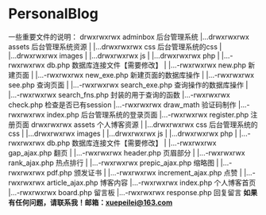 # PersonalBlog
一些重要文件的说明：
drwxrwxrwx adminbox 后台管理系统
|...drwxrwxrwx assets 后台管理系统资源
|   |...drwxrwxrwx css 后台管理系统的css
|   |...drwxrwxrwx images
|   |...drwxrwxrwx js
|   |...drwxrwxrwx php
|       |...-rwxrwxrwx db.php  数据库连接文件【需要修改】
|       |...-rwxrwxrwx new.php 新建页面
|       |...-rwxrwxrwx new_exe.php 新建页面的数据库操作
|       |...-rwxrwxrwx see.php 查询页面
|       |...-rwxrwxrwx search_exe.php 查询操作的数据库操作
|       |...-rwxrwxrwx search_fns.php 封装的用于查询的函数
|...-rwxrwxrwx check.php 检查是否已有session
|...-rwxrwxrwx draw_math 验证码制作
|...-rwxrwxrwx index.php 后台管理系统的登录页面
|...-rwxrwxrwx register.php 注册页面
drwxrwxrwx assets 个人博客资源
|   |...drwxrwxrwx css 后台管理系统的css
|   |...drwxrwxrwx images
|   |...drwxrwxrwx js
|   |...drwxrwxrwx php
|       |...-rwxrwxrwx db.php 数据库连接文件【需要修改】
|       |...-rwxrwxrwx gap_ajax.php 翻页
|       |...-rwxrwxrwx header.php 页眉部分
|       |...-rwxrwxrwx rank_ajax.php 热点排行
|       |...-rwxrwxrwx prepic_ajax.php 缩略图
|       |...-rwxrwxrwx pdf.php 颁发证书
|       |...-rwxrwxrwx increment_ajax.php 点赞
|       |...-rwxrwxrwx article_ajax.php 博客内容
|...-rwxrwxrwx index.php 个人博客首页
|...-rwxrwxrwx board.php 留言板
|...-rwxrwxrwx response.php 回复留言
**如果有任何问题，请联系我！邮箱：xuepeilei@163.com**
